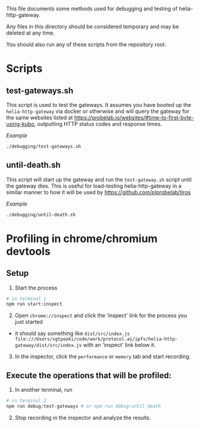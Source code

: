 This file documents some methods used for debugging and testing of helia-http-gateway.

Any files in this directory should be considered temporary and may be deleted at any time.

You should also run any of these scripts from the repository root.

# Scripts

## test-gateways.sh
This script is used to test the gateways. It assumes you have booted up the `helia-http-gateway` via docker or otherwise and will query the gateway for the same websites listed at https://probelab.io/websites/#time-to-first-byte-using-kubo, outputting HTTP status codes and response times.

*Example*
```sh
./debugging/test-gateways.sh
```

## until-death.sh
This script will start up the gateway and run the `test-gateway.sh` script until the gateway dies. This is useful for load-testing helia-http-gateway in a similar manner to how it will be used by https://github.com/plprobelab/tiros

*Example*
```sh
./debugging/until-death.sh
```

# Profiling in chrome/chromium devtools

## Setup

1. Start the process

```sh
# in terminal 1
npm run start:inspect
```

2. Open `chrome://inspect` and click the 'inspect' link for the process you just started
  * it should say something like `dist/src/index.js file:///Users/sgtpooki/code/work/protocol.ai/ipfs/helia-http-gateway/dist/src/index.js` with an 'inspect' link below it.

3. In the inspector, click the `performance` or `memory` tab and start recording.

## Execute the operations that will be profiled:

1. In another terminal, run

```sh
# in terminal 2
npm run debug:test-gateways # or npm run debug:until-death
```

2. Stop recording in the inspector and analyze the results.

